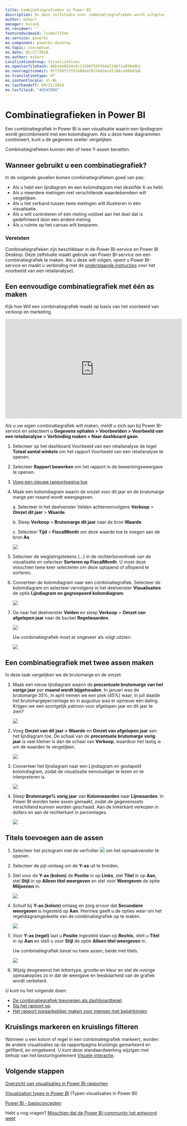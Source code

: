 ```yaml
---
title: Combinatiegrafieken in Power BI
description: In deze zelfstudie over combinatiegrafieken wordt uitgelegd wanneer u ze kunt gebruiken en hoe u in Power BI-service en Power BI Desktop kunt bouwen.
author: mihart
manager: kvivek
ms.reviewer: ''
featuredvideoid: lnv66cTZ5ho
ms.service: powerbi
ms.component: powerbi-desktop
ms.topic: conceptual
ms.date: 05/27/2018
ms.author: mihart
LocalizationGroup: Visualizations
ms.openlocfilehash: 68b14e6554c0c12590f555f6447198f1a850e9b1
ms.sourcegitcommit: 0ff358f1ff87e88daf837443ecd1398ca949d2b6
ms.translationtype: HT
ms.contentlocale: nl-NL
ms.lasthandoff: 09/21/2018
ms.locfileid: "46543998"
---
```

# <a name="combo-chart-in-power-bi"></a>Combinatiegrafieken in Power BI
Een combinatiegrafiek in Power BI is een visualisatie waarin een lijndiagram wordt gecombineerd met een kolomdiagram. Als u deze twee diagrammen combineert, kunt u de gegevens sneller vergelijken.

Combinatiegrafieken kunnen één of twee Y-assen bevatten.

## <a name="when-to-use-a-combo-chart"></a>Wanneer gebruikt u een combinatiegrafiek?
In de volgende gevallen komen combinatiegrafieken goed van pas:

* Als u hebt een lijndiagram en een kolomdiagram met dezelfde X-as hebt.
* Als u meerdere metingen met verschillende waardebereiken wilt vergelijken.
* Als u het verband tussen twee metingen wilt illustreren in één visualisatie.
* Als u wilt controleren of één meting voldoet aan het doel dat is gedefinieerd door een andere meting.
* Als u ruimte op het canvas wilt besparen.

### <a name="prerequisites"></a>Vereisten
Combinatiegrafieken zijn beschikbaar in de Power BI-service en Power BI Desktop. Deze zelfstudie maakt gebruik van Power BI-service om een combinatiegrafiek te maken. Als u deze wilt volgen, opent u Power BI-service en maakt u verbinding met de [onderstaande instructies](#create) voor het voorbeeld van een retailanalyse).


## <a name="create-a-basic-single-axis-combo-chart"></a>Een eenvoudige combinatiegrafiek met één as maken
Kijk hoe Will een combinatiegrafiek maakt op basis van het voorbeeld van verkoop en marketing.

<iframe width="560" height="315" src="https://www.youtube.com/embed/lnv66cTZ5ho?list=PL1N57mwBHtN0JFoKSR0n-tBkUJHeMP2cP" frameborder="0" allowfullscreen></iframe>  

<a name="create"></a> Als u uw eigen combinatiegrafiek wilt maken, meldt u zich aan bij Power BI-service en selecteert u **Gegevens ophalen \> Voorbeelden \> Voorbeeld van een retailanalyse > Verbinding maken > Naar dashboard gaan**.

1. Selecteer op het dashboard Voorbeeld van een retailanalyse de tegel **Totaal aantal winkels** om het rapport Voorbeeld van een retailanalyse te openen.
2. Selecteer **Rapport bewerken** om het rapport in de bewerkingsweergave te openen.
3. [Voeg een nieuwe rapportpagina toe](../power-bi-report-add-page.md).
4. Maak een kolomdiagram waarin de omzet voor dit jaar en de brutomarge marge per maand wordt weergegeven.

    a.  Selecteer in het deelvenster Velden achtereenvolgens **Verkoop** \> **Omzet dit jaar** > **Waarde**.

    b.  Sleep **Verkoop** \> **Brutomarge dit jaar** naar de bron **Waarde**.

    c.  Selecteer **Tijd** \> **FiscalMonth** om deze waarde toe te voegen aan de bron **As**.

    ![](media/power-bi-visualization-combo-chart/combotutorial1new.png)
5. Selecteer de weglatingstekens (...) in de rechterbovenhoek van de visualisatie en selecteer **Sorteren op FiscalMonth**. U moet deze misschien twee keer selecteren om deze oplopend of aflopend te sorteren.

6. Converteer de kolomdiagram naar een combinatiegrafiek. Selecteer de kolomdiagram en selecteer vervolgens in het deelvenster **Visualisaties** de optie **Lijndiagram en gegroepeerd kolomdiagram**.

    ![](media/power-bi-visualization-combo-chart/converttocombo_new2.png)
7. Ga naar het deelvenster **Velden** en sleep **Verkoop** \> **Omzet van afgelopen jaar** naar de bucket **Regelwaarden**.

   ![](media/power-bi-visualization-combo-chart/linevaluebucket.png)

   Uw combinatiegrafiek moet er ongeveer als volgt uitzien:

   ![](media/power-bi-visualization-combo-chart/combochartdone-new.png)

## <a name="create-a-combo-chart-with-two-axes"></a>Een combinatiegrafiek met twee assen maken
In deze taak vergelijken we de brutomarge en de omzet.

1. Maak een nieuw lijndiagram waarin de **procentuele brutomarge van het vorige jaar** per **maand wordt bijgehouden**.  In januari was de brutomarge 35%, in april nemen we een piek (45%) waar, in juli daalde het brutomargepercentage en in augustus was er opnieuw een daling. Krijgen we een soortgelijk patroon voor afgelopen jaar en dit jaar te zien?

   ![](media/power-bi-visualization-combo-chart/combo1_new.png)
2. Voeg **Omzet van dit jaar > Waarde** en **Omzet van afgelopen jaar** aan het lijndiagram toe. De schaal van de **procentuele brutomarge vorig jaar** is veel kleiner is dan de schaal van **Verkoop**, waardoor het lastig is om de waarden te vergelijken.      

   ![](media/power-bi-visualization-combo-chart/flatline_new.png)
3. Converteer het lijndiagram naar een Lijndiagram en gestapeld kolomdiagram, zodat de visualisatie eenvoudiger te lezen en te interpreteren is.

   ![](media/power-bi-visualization-combo-chart/converttocombo_new.png)
4. Sleep **Brutomarge% vorig jaar** van **Kolomwaarden** naar **Lijnwaarden**. In Power BI worden twee assen gemaakt, zodat de gegevenssets verschillend kunnen worden geschaald. Aan de linkerkant verkopen in dollars en aan de rechterkant in percentages.

   ![](media/power-bi-visualization-combo-chart/power-bi-combochart.png)    

## <a name="add-titles-to-the-axes"></a>Titels toevoegen aan de assen
1. Selecteer het pictogram met de verfroller ![](media/power-bi-visualization-combo-chart/power-bi-paintroller.png) om het opmaakvenster te openen.
2. Selecteer de pijl-omlaag om de **Y-as** uit te breiden.
3. Stel voor de **Y-as (kolom)** de **Positie** in op **Links**, stel **Titel** in op **Aan**, stel **Stijl** in op **Alleen titel weergeven** en stel voor **Weergeven** de optie **Miljoenen** in.

   ![](media/power-bi-visualization-combo-chart/power-bi-y-axis-column.png)
4. Schuif bij **Y-as (kolom)** omlaag en zorg ervoor dat **Secundaire weergeven** is ingesteld op **Aan**. Hiermee geeft u de opties weer om het regeldiagramgedeelte van de combinatiegrafiek op te maken.

   ![](media/power-bi-visualization-combo-chart/power-bi-show-secondary.png)
5. Voor **Y-as (regel)** laat u **Positie** ingesteld staan op **Rechts**, stelt u **Titel** in op **Aan** en stelt u voor **Stijl** de optie **Alleen titel weergeven** in.

   Uw combinatiegrafiek bevat nu twee assen, beide met titels.

   ![](media/power-bi-visualization-combo-chart/power-bi-titles-on.png)

6. Wijzig desgewenst het lettertype, grootte en kleur en stel de overige opmaakopties zo in dat de weergave en leesbaarheid van de grafiek wordt verbeterd.

U kunt nu het volgende doen:

* [De combinatiegrafiek toevoegen als dashboardtegel](../consumer/end-user-tiles.md).
* [Sla het rapport op](../service-report-save.md).
* [Het rapport toegankelijker maken voor mensen met beperkingen](../desktop-accessibility.md)

## <a name="cross-highlighting-and-cross-filtering"></a>Kruislings markeren en kruislings filteren

Wanneer u een kolom of regel in een combinatiegrafiek markeert, worden de andere visualisaties op de rapportpagina kruislings gemarkeerd en gefilterd, en omgekeerd. U kunt deze standaardwerking wijzigen met behulp van het besturingselement [Visuele interactie](../consumer/end-user-interactions.md).

## <a name="next-steps"></a>Volgende stappen

[Overzicht van visualisaties in Power BI-rapporten](power-bi-report-visualizations.md)

[Visualization types in Power BI](power-bi-visualization-types-for-reports-and-q-and-a.md) (Typen visualisaties in Power BI)

[Power BI - basisconcepten](../consumer/end-user-basic-concepts.md)

Hebt u nog vragen? [Misschien dat de Power BI-community het antwoord weet](http://community.powerbi.com/)
